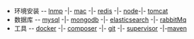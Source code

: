 
* 环境安装 -- [lnmp](lnmp/lnmp.md) -|- [mac](mac/brew.md) -|- [redis](redis/redis.md) -|- [node](node/node.md)-|- [tomcat](tomcat/tomcat.md)
* 数据库 -- [mysql](mysql/mysql.md) -|- [mongodb](mongodb/mongodb.md) -|- [elasticsearch](elasticsearch/elasticsearch.md) -|- [rabbitMq](rabbitmq/rabbitmq.md)  
* 工具 -- [docker](docker/docker.md) -|- [composer](composer/composer.md) -|- [git](tool/git.md) -|- [supervisor](tool/supervisor.md) -|-[maven](java/maven.md)